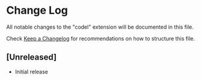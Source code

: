 # Change Log

All notable changes to the "codel" extension will be documented in this file.

Check [Keep a Changelog](http://keepachangelog.com/) for recommendations on how to structure this file.

## [Unreleased]

- Initial release
